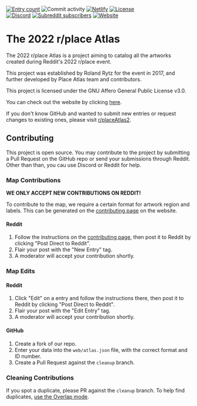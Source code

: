 [![Entry count](https://img.shields.io/badge/dynamic/json?color=blue&label=entries&query=%24.length&url=https%3A%2F%2Fgithub.com%2FplaceAtlas%2Fatlas%2Fblob%2Fmaster%2Fweb%2Fatlas.json%3Fraw%3Dtrue)](https://place-atlas.stefanocoding.me/)
![Commit activity](https://img.shields.io/github/commit-activity/w/placeAtlas/atlas)
[![Netlify](https://img.shields.io/netlify/1e7291ce-0680-45ed-9843-47a32a992bbb?logo=netlify&logoColor=white)](https://app.netlify.com/sites/place-atlas/deploys)
[![License](https://img.shields.io/github/license/placeAtlas/atlas)](https://github.com/placeAtlas/atlas/blob/master/LICENSE)  
[![Discord](https://img.shields.io/discord/960791635342524496?color=%235865F2&logo=discord&logoColor=white)](https://discord.gg/pJkm23b2nA)
[![Subreddit subscribers](https://img.shields.io/reddit/subreddit-subscribers/placeAtlas2?color=%23FF4500&label=r%2FplaceAtlas2&logo=reddit&logoColor=white)](https://www.reddit.com/r/placeAtlas2/)
[![Website](https://img.shields.io/static/v1?label=website&message=place-atlas.stefanocoding.me&color=blue)](https://place-atlas.stefanocoding.me/)

# The 2022 r/place Atlas

The 2022 r/place Atlas is a project aiming to catalog all the artworks created during Reddit's 2022 r/place event.

This project was established by Roland Rytz for the event in 2017, and further developed by Place Atlas team and contributors. 

This project is licensed under the GNU Affero General Public License v3.0.

You can check out the website by clicking [here](https://place-atlas.stefanocoding.me/).

If you don't know GitHub and wanted to submit new entries or request changes to existing ones, please visit [r/placeAtlas2](https://www.reddit.com/r/placeAtlas2/).

## Contributing

This project is open source. You may contribute to the project by submitting a Pull Request on the GitHub repo or send your submissions through Reddit. Other than than, you cau use Discord or Reddit for help.

### Map Contributions

**WE ONLY ACCEPT NEW CONTRIBUTIONS ON REDDIT!**

To contribute to the map, we require a certain format for artwork region and labels. This can be generated on the [contributing page](https://place-atlas.stefanocoding.me/index.html?mode=draw) on the website. 

#### Reddit

1. Follow the instructions on the [contributing page](https://place-atlas.stefanocoding.me/index.html?mode=draw), then post it to Reddit by clicking "Post Direct to Reddit".
2. Flair your post with the "New Entry" tag.
3. A moderator will accept your contribution shortly.

<!--

#### GitHub

1. Create a fork of our repo.
2. Enter your data into the `web/_js/atlas.js` file, with the correct format and ID number.
3. Create a Pull Request.

-->

### Map Edits

#### Reddit

1. Click "Edit" on a entry and follow the instructions there, then post it to Reddit by clicking "Post Direct to Reddit".
2. Flair your post with the "Edit Entry" tag.
3. A moderator will accept your contribution shortly.

#### GitHub

1. Create a fork of our repo.
2. Enter your data into the `web/atlas.json` file, with the correct format and ID number.
3. Create a Pull Request against the `cleanup` branch.

### Cleaning Contributions

If you spot a duplicate, please PR against the `cleanup` branch. To help find duplicates, [use the Overlap mode](https://place-atlas.stefanocoding.me?mode=overlap).